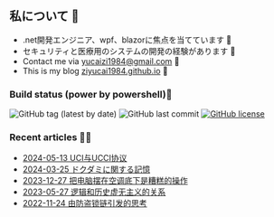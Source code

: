 <!-- 
7/20/2024 12:02:36 AM
-->
## 私について 🚩
- .net開発エンジニア、wpf、blazorに焦点を当てています 🎨
- セキュリティと医療用のシステムの開発の経験があります 💊
- Contact me via yucaizi1984@gmail.com 📧
- This is my blog [ziyucai1984.github.io](https://ziyucai1984.github.io) 🐌

### Build status (power by powershell)🚀

![GitHub tag (latest by date)](https://img.shields.io/github/v/tag/ZiYuCai1984/ZiYuCai1984) ![GitHub last commit](https://img.shields.io/github/last-commit/ZiYuCai1984/ZiYuCai1984) [![GitHub license](https://img.shields.io/github/license/ZiYuCai1984/ZiYuCai1984)](https://github.com/ZiYuCai1984/ZiYuCai1984)

### Recent articles ✍🏽

- [2024-05-13 UCI与UCCI协议](https://ziyucai1984.github.io/d/21dc59c0-9209-48c9-b188-7aeae2bf54b9)
- [2024-03-25 ドクダミに関する記憶](https://ziyucai1984.github.io/d/3276ab94-dfd2-451a-a58e-df4e96011803)
- [2023-12-27 把电脑摆在空调底下是糟糕的操作](https://ziyucai1984.github.io/d/a6bb69af-cb03-4feb-b81f-9352988b62c8)
- [2023-05-27 逻辑和历史虚无主义的关系](https://ziyucai1984.github.io/d/7f73574e-1215-494b-b6da-afe1b852ddfc)
- [2022-11-24 由防盗锁链引发的思考](https://ziyucai1984.github.io/d/f4996b62-476e-44b6-a78f-1fdc6b8c3f4b)
